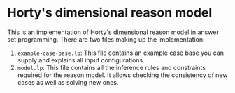 # Horty's dimensional reason model

This is an implementation of Horty's dimensional reason model in answer set programming.
There are two files making up the implementation:

1. `example-case-base.lp`: This file contains an example case base you can supply and explains all input configurations.
2. `model.lp`: This file contains all the inference rules and constraints required for the reason model. It allows checking the consistency of new cases as well as solving new ones.